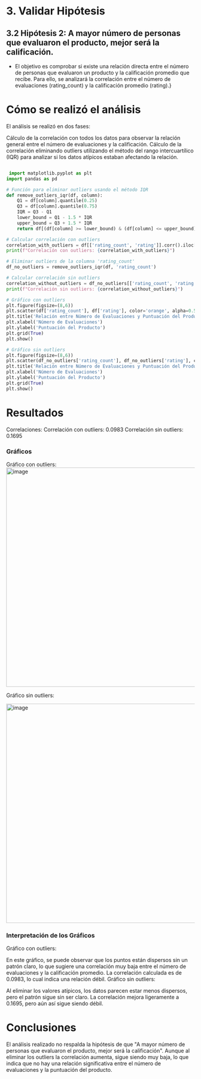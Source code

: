 # **3. Validar Hipótesis**

## 3.2 Hipótesis 2: A mayor número de personas que evaluaron el producto, mejor será la calificación.

- El objetivo es comprobar si existe una relación directa entre el número de personas que evaluaron un producto y la calificación promedio que recibe. Para ello, se analizará la correlación entre el número de evaluaciones (rating_count) y la calificación promedio (rating).}

# Cómo se realizó el análisis
El análisis se realizó en dos fases:

Cálculo de la correlación con todos los datos para observar la relación general entre el número de evaluaciones y la calificación.
Cálculo de la correlación eliminando outliers utilizando el método del rango intercuartílico (IQR) para analizar si los datos atípicos estaban afectando la relación.

```python

 import matplotlib.pyplot as plt
import pandas as pd

# Función para eliminar outliers usando el método IQR
def remove_outliers_iqr(df, column):
    Q1 = df[column].quantile(0.25)
    Q3 = df[column].quantile(0.75)
    IQR = Q3 - Q1
    lower_bound = Q1 - 1.5 * IQR
    upper_bound = Q3 + 1.5 * IQR
    return df[(df[column] >= lower_bound) & (df[column] <= upper_bound)]

# Calcular correlación con outliers
correlation_with_outliers = df[['rating_count', 'rating']].corr().iloc[0, 1]
print(f"Correlación con outliers: {correlation_with_outliers}")

# Eliminar outliers de la columna 'rating_count'
df_no_outliers = remove_outliers_iqr(df, 'rating_count')

# Calcular correlación sin outliers
correlation_without_outliers = df_no_outliers[['rating_count', 'rating']].corr().iloc[0, 1]
print(f"Correlación sin outliers: {correlation_without_outliers}")

# Gráfico con outliers
plt.figure(figsize=(8,6))
plt.scatter(df['rating_count'], df['rating'], color='orange', alpha=0.5)
plt.title('Relación entre Número de Evaluaciones y Puntuación del Producto (Con Outliers)')
plt.xlabel('Número de Evaluaciones')
plt.ylabel('Puntuación del Producto')
plt.grid(True)
plt.show()

# Gráfico sin outliers
plt.figure(figsize=(8,6))
plt.scatter(df_no_outliers['rating_count'], df_no_outliers['rating'], color='orange', alpha=0.5)
plt.title('Relación entre Número de Evaluaciones y Puntuación del Producto (Sin Outliers)')
plt.xlabel('Número de Evaluaciones')
plt.ylabel('Puntuación del Producto')
plt.grid(True)
plt.show()

``` 

# Resultados
Correlaciones:
Correlación con outliers: 0.0983
Correlación sin outliers: 0.1695

### Gráficos
Gráfico con outliers: 
 <img width="585" alt="image" src="https://github.com/user-attachments/assets/10b811e7-136d-4ad1-9775-a1849a1dcd73">


Gráfico sin outliers:

<img width="585" alt="image" src="https://github.com/user-attachments/assets/3fa7db69-28e9-497e-8f1a-e955cf64cdbb">


### Interpretación de los Gráficos
Gráfico con outliers:

En este gráfico, se puede observar que los puntos están dispersos sin un patrón claro, lo que sugiere una correlación muy baja entre el número de evaluaciones y la calificación promedio.
La correlación calculada es de 0.0983, lo cual indica una relación débil.
Gráfico sin outliers:

Al eliminar los valores atípicos, los datos parecen estar menos dispersos, pero el patrón sigue sin ser claro.
La correlación mejora ligeramente a 0.1695, pero aún así sigue siendo débil.

# Conclusiones
El análisis realizado no respalda la hipótesis de que "A mayor número de personas que evaluaron el producto, mejor será la calificación". Aunque al eliminar los outliers la correlación aumenta, sigue siendo muy baja, lo que indica que no hay una relación significativa entre el número de evaluaciones y la puntuación del producto.

